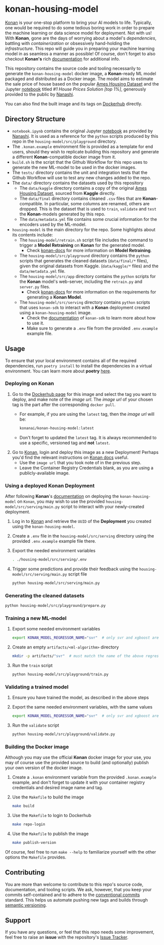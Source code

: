# konan-housing-model

[Konan](https://konan.ai) is your one-stop platform to bring your AI models to life. Typically, one would be required to do some tedious boring work in order to prepare the machine learning or data science model for deployment. Not with us! With **Konan**, gone are the days of worrying about a model's *dependencies*, battling with *containerization* or obsessively hand-holding the *infrastructure*. This repo will guide you in preparing your machine learning model in as seamless a manner as possible! Of course, don't forget to also checkout **Konan's** rich [documentation](https://docs.konan.ai) for additional info.

This repository contains the source code and tooling necessarily to generate the `konan-housing-model` docker image, a **Konan**-ready ML model packaged and distributed as a Docker image. The model aims to estimate the sale price of house based on the popular [Ames Housing Dataset](https://www.kaggle.com/datasets/prevek18/ames-housing-dataset) and the Jupyter [notebook](https://www.kaggle.com/code/jesucristo/1-house-prices-solution-top-1/notebook) titled *#1 House Prices Solution [top 1%]*, generously provided to the public by [Nanashi](https://www.kaggle.com/jesucristo).

You can also find the built image and its tags on [Dockerhub](https://hub.docker.com/r/konanai/konan-housing-model) directly.

## Directory Structure

- `notebook.ipynb` contains the original Jupyter [notebook](https://www.kaggle.com/code/jesucristo/1-house-prices-solution-top-1/notebook) as provided by [Nanashi](https://www.kaggle.com/jesucristo). It is used as a reference for the `python` scripts produced by this repo in the `housing-model/src/playground` directory.
- The `.konan.example` environment file is provided as a template for end users, should they wish to replicate building this repository and generate a different **Konan**-compatible docker image from it.
- `build.sh` is the script that the Github Workflow for this repo uses to generate the new ML-model to be used in the docker images.
- The `tests/` directory contains the unit and integration tests that the Github Workflow will use to test any new changes added to the repo.
- The `data/` directory contains the datasets used by this repository
  - The `data/kaggle` directory contains a copy of the original [Ames Housing Dataset](https://www.kaggle.com/datasets/prevek18/ames-housing-dataset), sourced from **Kaggle** directly.
  - The `data/final` directory contains cleaned `.csv` files that are **Konan**-compatible. In particular, some columns are renamed, others are dropped. This is the dataset that is used to `train`, `validate` and `test` the **Konan**-models generated by this repo.
  - The `data/metadata.yml` file contains some crucial information for the encoders used by the ML-model.
- `housing-model` is the main directory for the repo. Some highlights about its contents include:
  - The `housing-model/retrain.sh` script file includes the command to trigger a **Model Retraining** on **Konan** for the generated model.
    - Check [konan-docs](https://docs.konan.ai/model-retraining) for more information on **Model Retraining**.
  - The `housing-model/src/playground` directory contains the `python` scripts that generates the cleaned datasets (`data/final/*` files), given the original datasets from Kaggle. (`data/kaggle/*` files) and the `data/metadata.yml` file.
  - The `housing-model/src/app` directory contains the `python` scripts for the **Konan** model's web-server, including the `retrain.py` and `server.py` files.
    - Check [konan-docs](https://docs.konan.ai/getting-started/quick-start) for more information on the requirements for generating a **Konan Model**.
  - The `housing-model/src/serving` directory contains `python` scripts that uses `konan-sdk` to interact with a **Konan** deployment created using a `konan-housing-model` image.
    - Check the [documentation](https://konan-sdk.readthedocs.io/en/stable/) of `konan-sdk` to learn more about how to use it.
    - Make sure to generate a `.env` file from the provided `.env.example` example file.

## Usage

To ensure that your local environment contains all of the required dependencies, run `poetry install` to install the dependencies in a virtual environment. You can learn more about **poetry** [here](https://python-poetry.org).

### Deploying on Konan

1. Go to the [Dockerhub page](https://hub.docker.com/r/konanai/konan-housing-model/tags) for this image and select the tag you want to deploy, and make note of the *image url*. The *image url* of your chosen tag is the part after the corresponding `docker pull`.
    - For example, if you are using the `latest` tag, then the *image url* will be:

        ```bash
        konanai/konan-housing-model:latest
        ```

    - Don't forget to updated the `latest` tag. It is always recommended to use a specific, versioned tag and **not** `latest`.
2. Go to [Konan](https://app.konan.ai), login and deploy this image as a new Deployment! Perhaps you'd find the relevant instructions on [Konan docs](https://docs.konan.ai/guide-to-konan-deployments/deploying-on-konan) useful.
    - Use the `image url` that you took note of in the previous step.
    - Leave the Container Registry Credentials blank, as you are using a publicly-available image.

### Using a deployed Konan Deployment

After following **Konan**'s [documentation](https://docs.konan.ai/guide-to-konan-deployments/deploying-on-konan) on deploying the `konan-housing-model` on `Konan`, you may wish to use the provided `housing-model/src/serving/main.py` script to interact with your newly-created deployment.

1. Log in to [Konan](https://app.konan.ai) and retrieve the `UUID` of the **Deployment** you created using the `konan-housing-model`.
2. Create a `.env` file in the `housing-model/src/serving` directory using the provided `.env.example` example file there.
3. Export the needed environment variables

    ```bash
    . ./housing-model/src/serving/.env
    ```

4. Trigger some predictions and provide their feedback using the `housing-model/src/serving/main.py` script file

    ```bash
    python housing-model/src/serving/main.py
    ```

### Generating the cleaned datasets

```bash
python housing-model/src/playground/prepare.py
```

### Training a new ML-model

1. Export some needed environment variables
  
    ```bash
    export KONAN_MODEL_REGRESSOR_NAME="svr"  # only svr and xgboost are currently supported
    ```

2. Create an empty `artifacts/<ml-algorithm>` directory

    ```bash
    mkdir -p artifacts/"svr"  # must match the name of the above regressor name
    ```

3. Run the `train` script

    ```bash
    python housing-model/src/playground/train.py
    ```

### Validating a trained model

1. Ensure you have trained the model, as described in the above steps
2. Export the same needed environment variables, with the same values
  
    ```bash
    export KONAN_MODEL_REGRESSOR_NAME="svr"  # only svr and xgboost are currently supported
    ```

3. Run the `validate` script

    ```bash
    python housing-model/src/playground/validate.py
    ```

### Building the Docker image

Although you may use the official **Konan** docker image for your use, you may of course use the provided source to build (and optionally) publish your own version of the docker image.

1. Create a `.konan` environment variable from the provided `.konan.example` example, and don't forget to update it with your container registry credentials and desired image name and tag.
2. Use the `Makefile` to build the image

    ```bash
    make build
    ```

3. Use the `Makefile` to login to Dockerhub

    ```bash
    make repo-login
    ```

4. Use the `Makefile` to publish the image

    ```bash
    make publish-version
    ```

Of course, feel free to run `make --help` to familiarize yourself with the other options the `Makefile` provides.

## Contributing

You are more than welcome to contribute to this repo's source code, documentation, and tooling scripts. We ask, however, that you keep your commits self-contained and to adhere to the [conventional commits](https://www.conventionalcommits.org/en/v1.0.0/) standard. This helps us automate pushing new tags and builds through [semantic versioning](https://semver.org).

## Support

If you have any questions, or feel that this repo needs some improvement, feel free to raise an **issue** with the repository's [Issue Tracker](https://github.com/SynapseAnalytics/konan-housing-model/issues).

